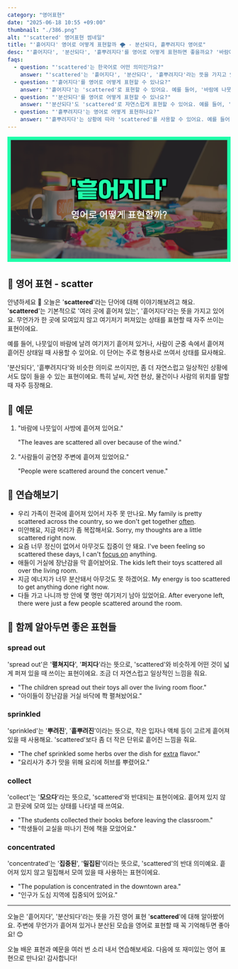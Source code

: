```yaml
---
category: "영어표현"
date: "2025-06-18 10:55 +09:00"
thumbnail: "./386.png"
alt: "'scattered' 영어표현 썸네일"
title: "'흩어지다' 영어로 어떻게 표현할까 🌪 - 분산되다, 흩뿌려지다 영어로"
desc: "'흩어지다', '분산되다', '흩뿌려지다'를 영어로 어떻게 표현하면 좋을까요? '바람에 나뭇잎이 사방에 흩어져 있어요.', '사람들이 공연장 주변에 흩어져 있었어요.' 등을 영어로 표현하는 법을 배워봅시다. 다양한 예문을 통해서 연습하고 본인의 표현으로 만들어 보세요."
faqs:
  - question: "'scattered'는 한국어로 어떤 의미인가요?"
    answer: "'scattered'는 '흩어지다', '분산되다', '흩뿌려지다'라는 뜻을 가지고 있어요. 여러 곳에 흩어져 있거나 모여 있지 않은 상태를 표현할 때 사용해요."
  - question: "'흩어지다'를 영어로 어떻게 표현할 수 있나요?"
    answer: "'흩어지다'는 'scattered'로 표현할 수 있어요. 예를 들어, '바람에 나뭇잎이 사방에 흩어져 있어요.'는 'The leaves are scattered all over because of the wind.'로 말할 수 있어요."
  - question: "'분산되다'를 영어로 어떻게 표현할 수 있나요?"
    answer: "'분산되다'도 'scattered'로 자연스럽게 표현할 수 있어요. 예를 들어, '사람들이 공연장 주변에 흩어져 있었어요.'는 'People were scattered around the concert venue.'로 표현해요."
  - question: "'흩뿌려지다'는 영어로 어떻게 표현하나요?"
    answer: "'흩뿌려지다'는 상황에 따라 'scattered'를 사용할 수 있어요. 예를 들어, '씨앗들이 밭에 흩뿌려졌어요.'는 'The seeds were scattered in the field.'로 말할 수 있어요."
---
```


!['scattered' 영어표현](./386.png)

## 🌟 영어 표현 - scatter

안녕하세요 👋 오늘은 '**scattered**'라는 단어에 대해 이야기해보려고 해요. '**scattered**'는 기본적으로 '여러 곳에 흩어져 있는', '흩어지다'라는 뜻을 가지고 있어요. 무언가가 한 곳에 모여있지 않고 여기저기 퍼져있는 상태를 표현할 때 자주 쓰이는 표현이에요.

예를 들어, 나뭇잎이 바람에 날려 여기저기 흩어져 있거나, 사람이 군중 속에서 흩어져 흩어진 상태일 때 사용할 수 있어요. 이 단어는 주로 형용사로 쓰여서 상태를 묘사해요.

'분산되다', '흩뿌려지다'와 비슷한 의미로 쓰이지만, 좀 더 자연스럽고 일상적인 상황에서도 많이 들을 수 있는 표현이에요. 특히 날씨, 자연 현상, 물건이나 사람의 위치를 말할 때 자주 등장해요.

## 📖 예문

1. "바람에 나뭇잎이 사방에 흩어져 있어요."

   "The leaves are scattered all over because of the wind."

2. "사람들이 공연장 주변에 흩어져 있었어요."

   "People were scattered around the concert venue."

## 💬 연습해보기

<ul data-interactive-list>

  <li data-interactive-item>
    <span data-toggler>우리 가족이 전국에 흩어져 있어서 자주 못 만나요.</span>
    <span data-answer>My family is pretty scattered across the country, so we don't get together <a href="/blog/in-english/326.often/">often</a>.</span>
  </li>

  <li data-interactive-item>
    <span data-toggler>미안해요, 지금 머리가 좀 복잡해서요.</span>
    <span data-answer>Sorry, my thoughts are a little scattered right now.</span>
  </li>

  <li data-interactive-item>
    <span data-toggler>요즘 너무 정신이 없어서 아무것도 집중이 안 돼요.</span>
    <span data-answer>I've been feeling so scattered these days, I can't <a href="/blog/in-english/186.focus-on/">focus on</a> anything.</span>
  </li>

  <li data-interactive-item>
    <span data-toggler>애들이 거실에 장난감을 막 흩어놨어요.</span>
    <span data-answer>The kids left their toys scattered all over the living room.</span>
  </li>

  <li data-interactive-item>
    <span data-toggler>지금 에너지가 너무 분산돼서 아무것도 못 하겠어요.</span>
    <span data-answer>My energy is too scattered to get anything done right now.</span>
  </li>

  <li data-interactive-item>
    <span data-toggler>다들 가고 나니까 방 안에 몇 명만 여기저기 남아 있었어요.</span>
    <span data-answer>After everyone left, there were just a few people scattered around the room.</span>
  </li>

</ul>

## 🤝 함께 알아두면 좋은 표현들

### spread out

'spread out'은 '**펼쳐지다**', '**퍼지다**'라는 뜻으로, 'scattered'와 비슷하게 어떤 것이 넓게 퍼져 있을 때 쓰이는 표현이에요. 조금 더 자연스럽고 일상적인 느낌을 줘요.

- "The children spread out their toys all over the living room floor."
- "아이들이 장난감을 거실 바닥에 쫙 펼쳐놨어요."

### sprinkled

'sprinkled'는 '**뿌려진**', '**흩뿌려진**'이라는 뜻으로, 작은 입자나 액체 등이 고르게 흩어져 있을 때 사용해요. 'scattered'보다 좀 더 작은 단위로 흩어진 느낌을 줘요.

- "The chef sprinkled some herbs over the dish for [extra](/blog/in-english/265.extra/) flavor."
- "요리사가 추가 맛을 위해 요리에 허브를 뿌렸어요."

### collect

'collect'는 '**모으다**'라는 뜻으로, 'scattered'와 반대되는 표현이에요. 흩어져 있지 않고 한곳에 모여 있는 상태를 나타낼 때 쓰여요.

- "The students collected their books before leaving the classroom."
- "학생들이 교실을 떠나기 전에 책을 모았어요."

### concentrated

'concentrated'는 '**집중된**', '**밀집된**'이라는 뜻으로, 'scattered'의 반대 의미예요. 흩어져 있지 않고 밀집해서 모여 있을 때 사용하는 표현이에요.

- "The population is concentrated in the downtown area."
- "인구가 도심 지역에 집중되어 있어요."

---

오늘은 '흩어지다', '분산되다'라는 뜻을 가진 영어 표현 '**scattered**'에 대해 알아봤어요. 주변에 무언가가 흩어져 있거나 분산된 모습을 영어로 표현할 때 꼭 기억해두면 좋아요! 😊

오늘 배운 표현과 예문을 여러 번 소리 내서 연습해보세요. 다음에 또 재미있는 영어 표현으로 만나요! 감사합니다!
